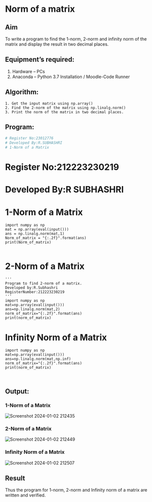 # Norm of a matrix
## Aim
To write a program to find the 1-norm, 2-norm and infinity norm of the matrix and display the result in two decimal places.
## Equipment’s required:
1.	Hardware – PCs
2.	Anaconda – Python 3.7 Installation / Moodle-Code Runner
## Algorithm:
	1. Get the input matrix using np.array()   
    2. Find the 2-norm of the matrix using np.linalg.norm()
	3. Print the norm of the matrix in two decimal places.
## Program:
```Python
# Register No:23012776
# Developed By:R.SUBHASHRI
# 1-Norm of a Matrix
```
# Register No:212223230219
# Developed By:R SUBHASHRI
# 1-Norm of a Matrix
```
import numpy as np
mat = np.array(eval(input()))
ans = np.linalg.norm(mat,1)
Norm_of_matrix = "{:.2f}".format(ans)
print(Norm_of_matrix)


```



# 2-Norm of a Matrix

```
'''
Program to find 2-norm of a matrix.
Developed by:R.Subhashri
RegisterNumber:212223230219
'''
import numpy as np
mat=np.array(eval(input()))
ans=np.linalg.norm(mat,2)
norm_of_matrix="{:.2f}".format(ans)
print(norm_of_matrix)

```


# Infinity Norm of a Matrix


```
import numpy as np
mat=np.array(eval(input()))
ans=np.linalg.norm(mat,np.inf)
norm_of_matrix="{:.2f}".format(ans)
print(norm_of_matrix)



```



## Output:
### 1-Norm of a Matrix
![Screenshot 2024-01-02 212435](https://github.com/SubhashriRavichandran10/Norm-of-a-matrix/assets/145743413/b8287e64-067e-40f7-9c71-22343f2214e7)


### 2-Norm of a Matrix



![Screenshot 2024-01-02 212449](https://github.com/SubhashriRavichandran10/Norm-of-a-matrix/assets/145743413/1d1727aa-d8dd-4b57-8c95-c4584c034cc5)




### Infinity Norm of a Matrix






![Screenshot 2024-01-02 212507](https://github.com/SubhashriRavichandran10/Norm-of-a-matrix/assets/145743413/68d9289c-1e38-482f-a6a2-3da5540cb0ba)




## Result
Thus the program for 1-norm, 2-norm and Infinity norm of a matrix are written and verified.

